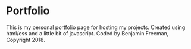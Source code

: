 # Portfolio
This is my personal portfolio page for hosting my projects. Created using html/css and a little bit of javascript. Coded by Benjamin Freeman, Copyright 2018.
